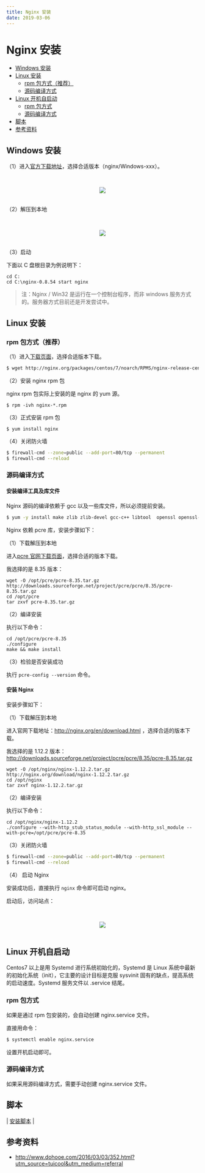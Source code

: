 ```yaml
---
title: Nginx 安装
date: 2019-03-06
---
```


# Nginx 安装

<!-- TOC depthFrom:2 depthTo:3 -->

- [Windows 安装](#windows-安装)
- [Linux 安装](#linux-安装)
    - [rpm 包方式（推荐）](#rpm-包方式推荐)
    - [源码编译方式](#源码编译方式)
- [Linux 开机自启动](#linux-开机自启动)
    - [rpm 包方式](#rpm-包方式)
    - [源码编译方式](#源码编译方式-1)
- [脚本](#脚本)
- [参考资料](#参考资料)

<!-- /TOC -->

## Windows 安装

（1）进入[官方下载地址](https://nginx.org/en/download.html)，选择合适版本（nginx/Windows-xxx）。

<br><div align="center"><img src="http://oyz7npk35.bkt.clouddn.com/images/20180920181023092347.png"/></div><br>

（2）解压到本地

<br><div align="center"><img src="http://oyz7npk35.bkt.clouddn.com/images/20180920181023092044.png"/></div><br>

（3）启动

下面以 C 盘根目录为例说明下：

```
cd C:
cd C:\nginx-0.8.54 start nginx
```

> 注：Nginx / Win32 是运行在一个控制台程序，而非 windows 服务方式的。服务器方式目前还是开发尝试中。

## Linux 安装

### rpm 包方式（推荐）

（1）进入[下载页面](http://nginx.org/packages/)，选择合适版本下载。

```sh
$ wget http://nginx.org/packages/centos/7/noarch/RPMS/nginx-release-centos-7-0.el7.ngx.noarch.rpm
```

（2）安装 nginx rpm 包

nginx rpm 包实际上安装的是 nginx 的 yum 源。

```
$ rpm -ivh nginx-*.rpm
```

（3）正式安装 rpm 包

```
$ yum install nginx
```

（4）关闭防火墙

```sh
$ firewall-cmd --zone=public --add-port=80/tcp --permanent
$ firewall-cmd --reload
```

### 源码编译方式

#### 安装编译工具及库文件

Nginx 源码的编译依赖于 gcc 以及一些库文件，所以必须提前安装。

```sh
$ yum -y install make zlib zlib-devel gcc-c++ libtool  openssl openssl-devel
```

Nginx 依赖 pcre 库，安装步骤如下：

（1）下载解压到本地

进入[pcre 官网下载页面](https://sourceforge.net/projects/pcre/files/pcre/)，选择合适的版本下载。

我选择的是 8.35 版本：

```
wget -O /opt/pcre/pcre-8.35.tar.gz http://downloads.sourceforge.net/project/pcre/pcre/8.35/pcre-8.35.tar.gz
cd /opt/pcre
tar zxvf pcre-8.35.tar.gz
```

（2）编译安装

执行以下命令：

```
cd /opt/pcre/pcre-8.35
./configure
make && make install
```

（3）检验是否安装成功

执行 `pcre-config --version` 命令。

#### 安装 Nginx

安装步骤如下：

（1）下载解压到本地

进入官网下载地址：http://nginx.org/en/download.html ，选择合适的版本下载。

我选择的是 1.12.2 版本：http://downloads.sourceforge.net/project/pcre/pcre/8.35/pcre-8.35.tar.gz

```
wget -O /opt/nginx/nginx-1.12.2.tar.gz http://nginx.org/download/nginx-1.12.2.tar.gz
cd /opt/nginx
tar zxvf nginx-1.12.2.tar.gz
```

（2）编译安装

执行以下命令：

```
cd /opt/nginx/nginx-1.12.2
./configure --with-http_stub_status_module --with-http_ssl_module --with-pcre=/opt/pcre/pcre-8.35
```

（3）关闭防火墙

```sh
$ firewall-cmd --zone=public --add-port=80/tcp --permanent
$ firewall-cmd --reload
```

（4） 启动 Nginx

安装成功后，直接执行 `nginx` 命令即可启动 nginx。

启动后，访问站点：

<br><div align="center"><img src="http://oyz7npk35.bkt.clouddn.com/images/20180920181016133223.png"/></div><br>

## Linux 开机自启动

Centos7 以上是用 Systemd 进行系统初始化的，Systemd 是 Linux 系统中最新的初始化系统（init），它主要的设计目标是克服 sysvinit 固有的缺点，提高系统的启动速度。Systemd 服务文件以 .service 结尾。

### rpm 包方式

如果是通过 rpm 包安装的，会自动创建 nginx.service 文件。

直接用命令：

```sh
$ systemctl enable nginx.service
```

设置开机启动即可。

### 源码编译方式

如果采用源码编译方式，需要手动创建 nginx.service 文件。

## 脚本

| [安装脚本](https://github.com/dunwu/linux/tree/master/codes/deploy/tool/nginx) |

## 参考资料

- http://www.dohooe.com/2016/03/03/352.html?utm_source=tuicool&utm_medium=referral
